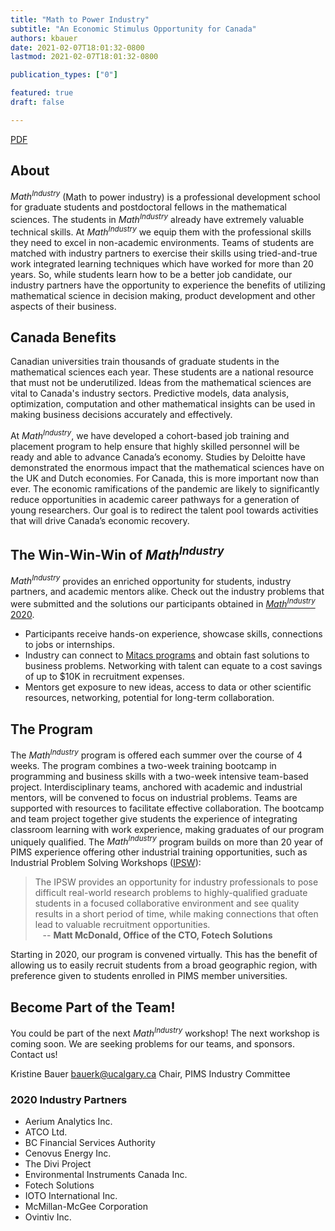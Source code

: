 ```yaml
---
title: "Math to Power Industry"
subtitle: "An Economic Stimulus Opportunity for Canada"
authors: kbauer
date: 2021-02-07T18:01:32-0800
lastmod: 2021-02-07T18:01:32-0800

publication_types: ["0"]

featured: true
draft: false

---
```

<div class="btn-links mb-3">
  <a class="btn btn-outline-primary my-1 mr-1"
  href="./MathIndustry.pdf" target="_blank"
  rel="noopener">PDF</a>
</div>

## About
<em>Math<sup>Industry</sup></em> (Math to power industry) is a professional development
school for graduate students and postdoctoral fellows in the mathematical
sciences. The students in <em>Math<sup>Industry</sup></em> already have extremely
valuable technical skills. At <em>Math<sup>Industry</sup></em> we equip them with the
professional skills they need to excel in non-academic environments. Teams of
students are matched with industry partners to exercise their skills using
tried-and-true work integrated learning techniques which have worked for more
than 20 years. So, while students learn how to be a better job candidate, our
industry partners have the opportunity to experience the benefits of utilizing
mathematical science in decision making, product development and other aspects
of their business.

## Canada Benefits 
Canadian universities train thousands of graduate students in the mathematical
sciences each year. These students are a national resource that must not be
underutilized. Ideas from the mathematical sciences are vital to Canada's
industry sectors. Predictive models, data analysis, optimization, computation and
other mathematical insights can be used in making business decisions accurately
and effectively.

At <em>Math<sup>Industry</sup></em>, we have developed a cohort-based job training and
placement program to help ensure that highly skilled personnel will be ready and
able to advance Canada’s economy. Studies by Deloitte have demonstrated the
enormous impact that the mathematical sciences have on the UK and Dutch
economies. For Canada, this is more important now than ever. The economic
ramifications of the pandemic are likely to significantly reduce opportunities
in academic career pathways for a generation of young researchers. Our goal is
to redirect the talent pool towards activities that will drive Canada’s economic
recovery.

## The Win-Win-Win of <em>Math<sup>Industry</sup></em>
<em>Math<sup>Industry</sup></em> provides an enriched opportunity for students,
industry partners, and academic mentors alike. Check out the industry problems
that were submitted and the solutions our participants obtained in
[<em>Math<sup>Industry</sup></em> 2020](/2020/).


<ul class="fa-ul fa-2x highlight-list">
  <li><span class="fa-li"><i class="fas fa-book-reader"></i></span><div
  class="li-description">Participants receive
  hands-on experience, showcase skills, connections to jobs or
  internships.</div></li>
  <li><span class="fa-li"><i class="fas fa-building"></i></span><div
  class="li-description">Industry can connect to <a
  href="https://mitacs.ca/en/programs" target="_blank">Mitacs programs</a> and
  obtain fast solutions to business problems.  Networking with talent can equate
  to a cost savings of up to $10K in recruitment expenses.</div></li>
  <li><span class="fa-li"><i class="fas fa-tasks"></i></span><div
  class="li-description">Mentors get exposure to new ideas, access to data or
  other scientific resources, networking, potential for long-term
  collaboration.</div></li>
</ul>


## The Program
The <em>Math<sup>Industry</sup></em> program is offered each summer over the course of 4
weeks. The program combines a two-week training bootcamp in programming and
business skills with a two-week intensive team-based project. Interdisciplinary
teams, anchored with academic and industrial mentors, will be convened to focus
on industrial problems. Teams are supported with resources to facilitate
effective collaboration. The bootcamp and team project together give students
the experience of integrating classroom learning with work experience, making
graduates of our program uniquely qualified. The <em>Math<sup>Industry</sup></em> program
builds on more than 20 year of PIMS experience offering other industrial
training opportunities, such as Industrial Problem Solving Workshops
([IPSW](https://www.pims.math.ca/industrial/industrial-workshops)):

> The IPSW provides an opportunity for industry professionals to pose
> difficult real-world research problems to highly-qualified graduate students in
> a focused collaborative environment and see quality results in a short period of
> time, while making connections that often lead to valuable recruitment
> opportunities.<br>
> &nbsp;&nbsp;  -- **Matt McDonald, Office of the CTO, Fotech Solutions**

Starting in 2020, our program is convened virtually. This has the benefit of
allowing us to easily recruit students from a broad geographic region, with
preference given to students enrolled in PIMS member universities.

## Become Part of the Team!
You could be part of the next <em>Math<sup>Industry</sup></em> workshop! The next
workshop is coming soon. We are seeking problems for our teams, and sponsors.
Contact us!

Kristine Bauer
bauerk@ucalgary.ca
Chair, PIMS Industry Committee

### 2020 Industry Partners
* Aerium Analytics Inc.
* ATCO Ltd. 
* BC Financial Services Authority 
* Cenovus Energy Inc. 
* The Divi Project 
* Environmental Instruments Canada Inc. 
* Fotech Solutions
* IOTO International Inc. 
* McMillan-McGee Corporation 
* Ovintiv Inc.
